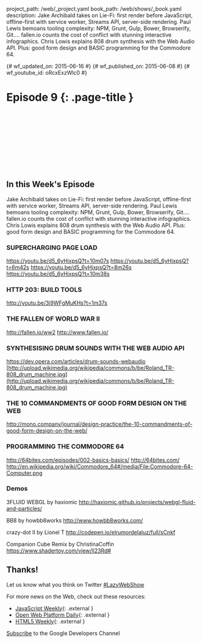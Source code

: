 project_path: /web/_project.yaml book_path: /web/shows/_book.yaml description: Jake Archibald takes on Lie-Fi: first render before JavaScript, offline-first with service worker, Streams API, server-side rendering. Paul Lewis bemoans tooling complexity: NPM, Grunt, Gulp, Bower, Browserify, Git.... fallen.io counts the cost of conflict with stunning interactive infographics. Chris Lowis explains 808 drum synthesis with the Web Audio API. Plus: good form design and BASIC programming for the Commodore 64.

{# wf_updated_on: 2015-06-16 #} {# wf_published_on: 2015-06-08 #} {# wf_youtube_id: oRcxExzWlc0 #}

# Episode 9 {: .page-title }

<div class="video-wrapper">
  <iframe class="devsite-embedded-youtube-video" data-video-id="oRcxExzWlc0"
          data-autohide="1" data-showinfo="0" frameborder="0" allowfullscreen>
  </iframe>
</div>

## In this Week's Episode

Jake Archibald takes on Lie-Fi: first render before JavaScript, offline-first with service worker, Streams API, server-side rendering. Paul Lewis bemoans tooling complexity: NPM, Grunt, Gulp, Bower, Browserify, Git.... fallen.io counts the cost of conflict with stunning interactive infographics. Chris Lowis explains 808 drum synthesis with the Web Audio API. Plus: good form design and BASIC programming for the Commodore 64.

### SUPERCHARGING PAGE LOAD

<https://youtu.be/d5_6yHixpsQ?t=10m07s> <https://youtu.be/d5_6yHixpsQ?t=6m42s> <https://youtu.be/d5_6yHixpsQ?t=8m26s> <https://youtu.be/d5_6yHixpsQ?t=10m38s>

### HTTP 203: BUILD TOOLS

<http://youtu.be/3i9WFgMuKHs?t=1m37s>

### THE FALLEN OF WORLD WAR II

<http://fallen.io/ww2> <http://www.fallen.io/>

### SYNTHESISING DRUM SOUNDS WITH THE WEB AUDIO API

<https://dev.opera.com/articles/drum-sounds-webaudio> [http://upload.wikimedia.org/wikipedia/commons/b/be/Roland_TR-808_drum_machine.jpg](http://upload.wikimedia.org/wikipedia/commons/b/be/Roland_TR-808_drum_machine.jpg)

### THE 10 COMMANDMENTS OF GOOD FORM DESIGN ON THE WEB

<http://mono.company/journal/design-practice/the-10-commandments-of-good-form-design-on-the-web/>

### PROGRAMMING THE COMMODORE 64

<http://64bites.com/episodes/002-basics-basics/> <http://64bites.com/> <http://en.wikipedia.org/wiki/Commodore_64#/media/File:Commodore-64-Computer.png>

### Demos

3FLUID WEBGL by haxiomic <http://haxiomic.github.io/projects/webgl-fluid-and-particles/>

BB8 by howbb8works <http://www.howbb8works.com/>

crazy-dot II by Lionel T <http://codepen.io/elrumordelaluz/full/sCnkf>

Companion Cube Remix by ChristinaCoffin <https://www.shadertoy.com/view/ll23Rd#>

## Thanks!

Let us know what you think on Twitter [#LazyWebShow](https://twitter.com/search?q=%23lazywebshow)

For more news on the Web, check out these resources:

- [JavaScript Weekly](http://javascriptweekly.com/){: .external }
- [Open Web Platform Daily](http://webplatformdaily.org/){: .external }
- [HTML5 Weekly](http://html5weekly.com/){: .external }

[Subscribe](https://goo.gl/mQyv5L) to the Google Developers Channel